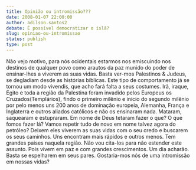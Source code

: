 ```yaml
---
title: Opinião ou intromissão???
date: 2008-01-07 22:00:00
author: adilson.santos2
debate: É possível democratizar o islã?
slug: opiniao-ou-intromissao
status: publish 
type: post
---
```


Não vejo motivo, para nós ocidentais estarmos nos emiscuindo nos destinos de qualquer povo como arautos da paz munido do poder de ensinar-lhes a viverem as suas vidas. Basta ver-mos Palestinos & Judeus, se degladiam desde as histórias bíblicas. Este tipo de comportamento já se tornou um modo vivendis, que acho fará falta a seus costumes. Irã, iraque, Egito e toda a região da Palestina foram invadido pelos Europeus os Cruzados(Templários), findo o primeiro milênio e início do segundo milênio por pelo menos uns 200 anos de dominação europeia, Alemanha, França e Inglaterra e outros aliados católicos e não os ensinaram nada. Mataram, saquearam e estupraram. Em nome de Deus tetaram fazer o que? O que fomos fazer lá? Vamos repetir tudo de novo em nome talvez agora do petróleo? Deixem eles viverem as suas vidas com o seu credo e buscarem os seus caminhos. Uns encontram mais rápidos e outros menos. Tem grandes paises naquela região. Não vou cita-los para não estender este assunto. Pois vivem em paz e com grandes crescimentos. Um dia acharão. Basta se espelharem em seus pares. Gostaria-mos nós de uma intromissão em nossas vidas?
